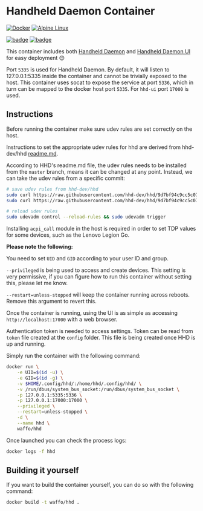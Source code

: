 # Handheld Daemon Container

[![Docker](https://img.shields.io/badge/docker-waffo/hhd-%230db7ed.svg?style=for-the-badge&logo=docker&logoColor=white)](https://hub.docker.com/r/waffo/hhd)
[![Alpine Linux](https://img.shields.io/badge/Alpine_Linux-%230D597F.svg?style=for-the-badge&logo=alpine-linux&logoColor=white)](https://alpinelinux.org/)

[![badge](https://img.shields.io/badge/HHD-3.5.9-pink?style=for-the-badge&logo=github)](https://github.com/hhd-dev/hhd)
[![badge](https://img.shields.io/badge/HHD_UI-3.2.3-pink?style=for-the-badge&logo=github)](https://github.com/hhd-dev/hhd-ui)

This container includes both [Handheld Daemon](https://github.com/hhd-dev/hhd) and [Handheld Daemon UI](https://github.com/hhd-dev/hhd-ui) for easy deployment 😊

Port `5335` is used for Handheld Daemon. By default, it will listen to 127.0.0.1:5335 inside the container and cannot be trivially exposed to the host. This container uses socat to expose the service at port `5336`, which in turn can be mapped to the docker host port `5335`. For `hhd-ui` port `17000` is used.

## Instructions

Before running the container make sure udev rules are set correctly on the host.

Instructions to set the appropriate udev rules for hhd are derived from hhd-dev/hhd [readme.md](https://github.com/hhd-dev/hhd/blob/9d7bf94c9cc5c07f076305f23a7dbe6ef4dd68dc/readme.md?plain=1#L351-L355).

According to HHD's readme.md file, the udev rules needs to be installed from the `master` branch, means it can be changed at any point. Instead, we can take the udev rules from a specific commit:

```sh
# save udev rules from hhd-dev/hhd
sudo curl https://raw.githubusercontent.com/hhd-dev/hhd/9d7bf94c9cc5c07f076305f23a7dbe6ef4dd68dc/usr/lib/udev/rules.d/83-hhd-user.rules -o /etc/udev/rules.d/83-hhd-user.rules
sudo curl https://raw.githubusercontent.com/hhd-dev/hhd/9d7bf94c9cc5c07f076305f23a7dbe6ef4dd68dc/usr/lib/modules-load.d/hhd-user.conf -o /etc/modules-load.d/hhd-user.conf

# reload udev rules
sudo udevadm control --reload-rules && sudo udevadm trigger
```

Installing `acpi_call` module in the host is required in order to set TDP values for some devices, such as the Lenovo Legion Go.

**Please note the following:**

You need to set `UID` and `GID` according to your user ID and group.

`--privileged` is being used to access and create devices. This setting is very permissive, if you can figure how to run this container without setting this, please let me know.

`--restart=unless-stopped` will keep the container running across reboots. Remove this argument to revert this.

Once the container is running, using the UI is as simple as accessing `http://localhost:17000` with a web browser.

Authentication token is needed to access settings. Token can be read from `token` file created at the `config` folder. This file is being created once HHD is up and running.

Simply run the container with the following command:

```sh
docker run \
    -e UID=$(id -u) \
    -e GID=$(id -g) \
    -v $HOME/.config/hhd/:/home/hhd/.config/hhd/ \
    -v /run/dbus/system_bus_socket:/run/dbus/system_bus_socket \
    -p 127.0.0.1:5335:5336 \
    -p 127.0.0.1:17000:17000 \
    --privileged \
    --restart=unless-stopped \
    -d \
    --name hhd \
    waffo/hhd
```

Once launched you can check the process logs:

```sh
docker logs -f hhd
```

## Building it yourself

If you want to build the container yourself, you can do so with the following command:

```sh
docker build -t waffo/hhd .
```
